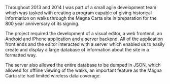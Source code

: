 <a-intro><p>Throughout 2013 and 2014 I was part of a small agile development team which was tasked with creating a program capable of giving historical information on walks through the Magna Carta site in preparation for the 800 year anniversary of its signing.</p><p>The project required the development of a visual editor, a web frontend, an Android and iPhone application and a server backend. All of the application front ends and the editor interacted with a server which enabled us to easily create and display a large database of information about the site in a formatted way.</p><p>The server also allowed the entire database to be dumped in JSON, which allowed for offline viewing of the walks, an important feature as the Magna Carta site had limited wireless data coverage.</p></a-intro>
